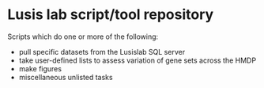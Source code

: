 # Lusis lab script/tool repository

Scripts which do one or more of the following:

* pull specific datasets from the Lusislab SQL server
* take user-defined lists to assess variation of gene sets across the HMDP
* make figures
* miscellaneous unlisted tasks

